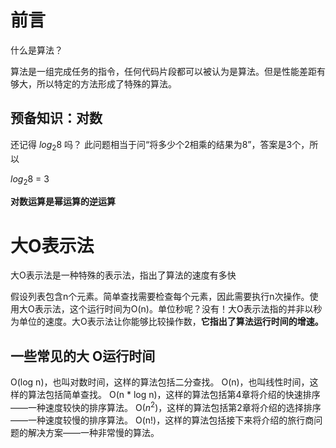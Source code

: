 
# 前言

什么是算法？ 

算法是一组完成任务的指令，任何代码片段都可以被认为是算法。但是性能差距有够大，所以特定的方法形成了特殊的算法。

## 预备知识：对数

还记得 $log_2 8$  吗？ 此问题相当于问“将多少个2相乘的结果为8”，答案是3个，所以

$log_2 8$ = 3

**对数运算是幂运算的逆运算**

# 大O表示法

大O表示法是一种特殊的表示法，指出了算法的速度有多快

假设列表包含n个元素。简单查找需要检查每个元素，因此需要执行n次操作。使用大O表示法，这个运行时间为O(n)。单位秒呢？没有！大O表示法指的并非以秒为单位的速度。大O表示法让你能够比较操作数，**它指出了算法运行时间的增速。**

## 一些常见的大 O运行时间 

O(log n)，也叫对数时间，这样的算法包括二分查找。
O(n)，也叫线性时间，这样的算法包括简单查找。
O(n * log n)，这样的算法包括第4章将介绍的快速排序——一种速度较快的排序算法。
O($n^2$)，这样的算法包括第2章将介绍的选择排序——一种速度较慢的排序算法。
O(n!)，这样的算法包括接下来将介绍的旅行商问题的解决方案——一种非常慢的算法。

